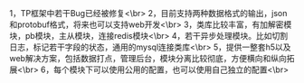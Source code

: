 1，TP框架中若干Bug已经被修复<\br>
2，目前支持两种数据格式的输出，json和protobuf格式，将来也可以支持web开发<\br>
3，类库比较丰富，有加解密模块，pb模块，主从模块，连接redis模块<\br>
4，若干异步处理模块。比如切割日志，标记若干字段的状态，通用的mysql连接类库<\br>
5，提供一整套h5以及web解决方案，包括数据打点，管理后台，模块分离比较彻底，方便横向和纵向拓展<\br>
6，每个模块下可以使用公用的配置，也可以使用自己独立的配置<\br>
